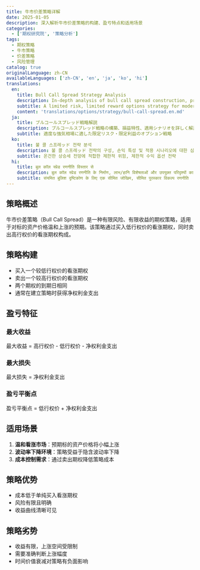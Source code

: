 ```yaml
---
title: 牛市价差策略详解
date: 2025-01-05
description: 深入解析牛市价差策略的构建、盈亏特点和适用场景
categories:
  - ['期权研究院', '策略分析']
tags:
  - 期权策略
  - 牛市策略
  - 价差策略
  - 风险管理
catalog: true
originalLanguage: zh-CN
availableLanguages: ['zh-CN', 'en', 'ja', 'ko', 'hi']
translations:
  en:
    title: Bull Call Spread Strategy Analysis
    description: In-depth analysis of bull call spread construction, profit/loss characteristics, and applicable scenarios
    subtitle: A limited risk, limited reward options strategy for moderate bullish outlooks
    content: 'translations/options/strategy/bull-call-spread.en.md'
  ja:
    title: ブルコールスプレッド戦略解説
    description: ブルコールスプレッド戦略の構築、損益特性、適用シナリオを詳しく解説
    subtitle: 適度な強気相場に適した限定リスク・限定利益のオプション戦略
  ko:
    title: 불 콜 스프레ッド 전략 분석
    description: 불 콜 스프레ッド 전략의 구성, 손익 특성 및 적용 시나리오에 대한 심층 분석
    subtitle: 온건한 상승세 전망에 적합한 제한적 위험, 제한적 수익 옵션 전략
  hi:
    title: बुल कॉल स्प्रेड रणनीति विस्तार से
    description: बुल कॉल स्प्रेड रणनीति के निर्माण, लाभ/हानि विशेषताओं और उपयुक्त परिदृश्यों का गहन विश्लेषण
    subtitle: संयमित बुलिश दृष्टिकोण के लिए एक सीमित जोखिम, सीमित पुरस्कार विकल्प रणनीति
---
```


## 策略概述

牛市价差策略（Bull Call Spread）是一种有限风险、有限收益的期权策略，适用于对标的资产价格温和上涨的预期。该策略通过买入低行权价的看涨期权，同时卖出高行权价的看涨期权构成。

## 策略构建

- 买入一个较低行权价的看涨期权
- 卖出一个较高行权价的看涨期权
- 两个期权的到期日相同
- 通常在建立策略时获得净权利金支出

## 盈亏特征

### 最大收益

最大收益 = 高行权价 - 低行权价 - 净权利金支出

### 最大损失

最大损失 = 净权利金支出

### 盈亏平衡点

盈亏平衡点 = 低行权价 + 净权利金支出

## 适用场景

1. **温和看涨市场**：预期标的资产价格将小幅上涨
2. **波动率下降环境**：策略受益于隐含波动率下降
3. **成本控制需求**：通过卖出期权降低策略成本

## 策略优势

- 成本低于单纯买入看涨期权
- 风险有限且明确
- 收益曲线清晰可见

## 策略劣势

- 收益有限，上涨空间受限制
- 需要准确判断上涨幅度
- 时间价值衰减对策略有负面影响
